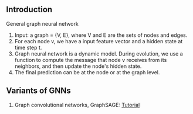 ## Introduction

General graph neural network

1. Input: a graph = {V, E}, where V and E are the sets of nodes and edges.
2. For each node v, we have a input feature vector and a hidden state at time step t.
3. Graph neural network is a dynamic model. During evolution, we use a function to compute the message that node v receives from its neighbors, and then update the node's hidden state.
4. The final prediction can be at the node or at the graph level.

## Variants of GNNs

1. Graph convolutional networks, GraphSAGE: [Tutorial](http://snap.stanford.edu/proj/embeddings-www/files/nrltutorial-part2-gnns.pdf)


